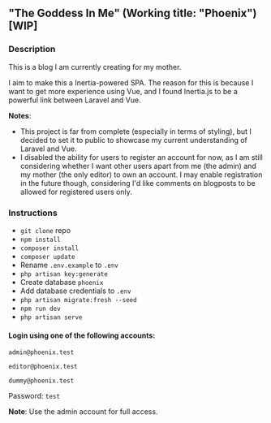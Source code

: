 ## "The Goddess In Me" (Working title: "Phoenix") [WIP]

### Description

This is a blog I am currently creating for my mother.

I aim to make this a Inertia-powered SPA. The reason for this is because I want to get more experience using Vue, and I found Inertia.js to be a powerful link between Laravel and Vue.

**Notes**:
- This project is far from complete (especially in terms of styling), but I decided to set it to public to showcase my current understanding of Laravel and Vue.
- I disabled the ability for users to register an account for now, as I am still considering whether I want other users apart from me (the admin) and my mother (the only editor) to own an account. I may enable registration in the future though, considering I'd like comments on blogposts to be allowed for registered users only.

### Instructions

- `git clone` repo
- `npm install`
- `composer install`
- `composer update`
- Rename `.env.example` to `.env`
- `php artisan key:generate`
- Create database `phoenix`
- Add database credentials to `.env`
- `php artisan migrate:fresh --seed`
- `npm run dev`
- `php artisan serve`

#### Login using one of the following accounts:

`admin@phoenix.test`

`editor@phoenix.test`

`dummy@phoenix.test`

Password: `test`

**Note**: Use the admin account for full access.
